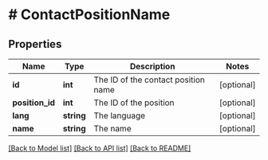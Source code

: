# # ContactPositionName

## Properties

Name | Type | Description | Notes
------------ | ------------- | ------------- | -------------
**id** | **int** | The ID of the contact position name | [optional] 
**position_id** | **int** | The ID of the position | [optional] 
**lang** | **string** | The language | [optional] 
**name** | **string** | The name | [optional] 

[[Back to Model list]](../../README.md#documentation-for-models) [[Back to API list]](../../README.md#documentation-for-api-endpoints) [[Back to README]](../../README.md)


